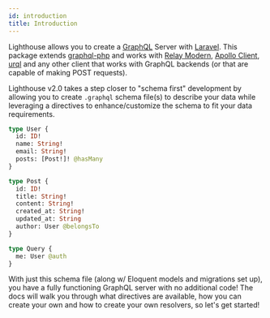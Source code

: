 ```yaml
---
id: introduction
title: Introduction
---
```


Lighthouse allows you to create a [GraphQL](http://facebook.github.io/graphql/) Server with [Laravel](https://laravel.com/docs). This package extends [graphql-php](https://github.com/webonyx/graphql-php) and works with [Relay Modern](https://facebook.github.io/relay/), [Apollo Client](https://www.apollographql.com/client), [urql](https://github.com/FormidableLabs/urql) and any other client that works with GraphQL backends (or that are capable of making POST requests).

Lighthouse v2.0 takes a step closer to "schema first" development by allowing you to create `.graphql` schema file(s) to describe your data while leveraging a directives to enhance/customize the schema to fit your data requirements.

```graphql
type User {
  id: ID!
  name: String!
  email: String!
  posts: [Post!]! @hasMany
}

type Post {
  id: ID!
  title: String!
  content: String!
  created_at: String!
  updated_at: String
  author: User @belongsTo
}

type Query {
  me: User @auth
}
```

With just this schema file (along w/ Eloquent models and migrations set up), you have a fully functioning GraphQL server with no additional code! The docs will walk you through what directives are available, how you can create your own and how to create your own resolvers, so let's get started!
